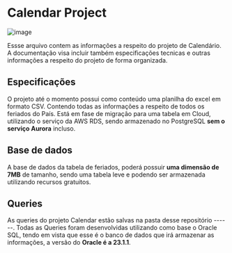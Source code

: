 # Calendar Project

![image](https://github.com/user-attachments/assets/73414eaf-081f-4991-86c8-c5d9bf6e547e)

Essse arquivo contem as informações a respeito do projeto de Calendário. A documentação visa incluir também especificações tecnicas e outras informações a respeito do projeto de forma organizada.

## Especificações

O projeto até o momento possui como conteúdo uma planilha do excel em formato CSV. Contendo todas as informações a respeito de todos os feriados do País.
Está em fase de migração para uma tabela em Cloud, utilizando o serviço da AWS RDS, sendo armazenado no PostgreSQL **sem o serviço Aurora** incluso.

## Base de dados

A base de dados da tabela de feriados, poderá possuir **uma dimensão de 7MB** de tamanho, sendo uma tabela leve e podendo ser armazenada utilizando recursos gratuitos.

## Queries

As queries do projeto Calendar estão salvas na pasta desse repositório ------. Todas as Queries foram desenvolvidas utilizando como base o Oracle SQL, tendo em vista que esse é o banco de dados que irá armazenar as informações, a versão do **Oracle é a 23.1.1**.
